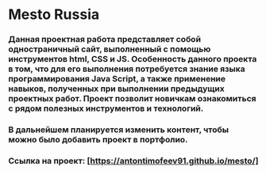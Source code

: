 # Mesto Russia 
### Данная проектная работа представляет собой одностраничный сайт, выполненный с помощью инструментов html, CSS и JS. Особенность данного проекта в том, что для его выполнения потребуется знание языка программирования Java Script, а также применение навыков, полученных при выполнении предыдущих проектных работ. Проект позволит новичкам ознакомиться с рядом полезных инструментов и технологий.
### В дальнейшем планируется изменить контент, чтобы можно было добавить проект в портфолио.
### Ссылка на проект: [https://antontimofeev91.github.io/mesto/]